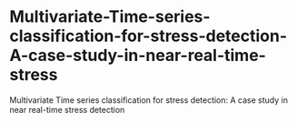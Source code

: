 # Multivariate-Time-series-classification-for-stress-detection-A-case-study-in-near-real-time-stress
Multivariate Time series classification for stress detection: A case study in near real-time stress detection
